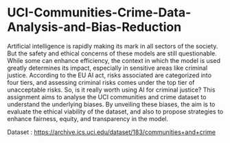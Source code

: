 # UCI-Communities-Crime-Data-Analysis-and-Bias-Reduction
Artificial intelligence is rapidly making its mark in all sectors of the society. But the safety and
ethical concerns of these models are still questionable. While some can enhance efficiency, the
context in which the model is used greatly determines its impact, especially in sensitive areas like
criminal justice. According to the EU AI act, risks associated are categorized into four tiers, and
assessing criminal risks comes under the top tier of unacceptable risks. So, is it really worth using
AI for criminal justice?
This assignment aims to analyse the UCI communities and crime dataset to understand the
underlying biases. By unveiling these biases, the aim is to evaluate the ethical viability of the dataset,
and also to propose strategies to enhance fairness, equity, and transparency in the model.

Dataset : https://archive.ics.uci.edu/dataset/183/communities+and+crime
